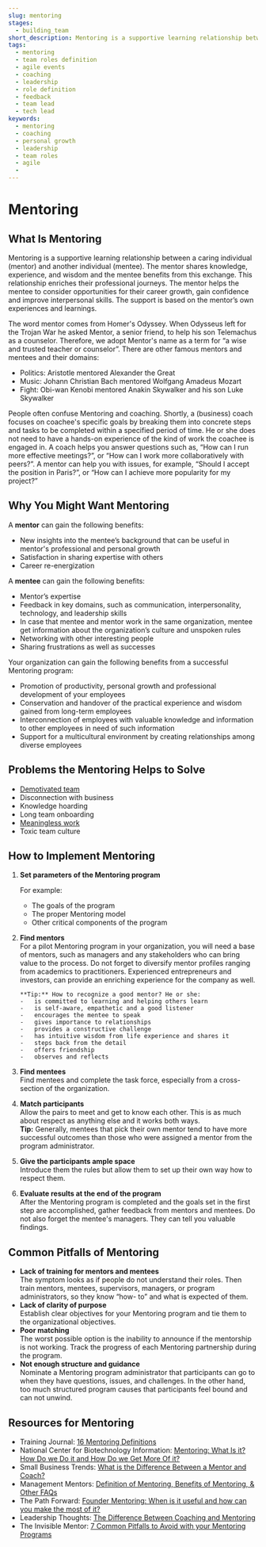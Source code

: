 ```yaml
---
slug: mentoring
stages:
  - building_team
short_description: Mentoring is a supportive learning relationship between a mentor who shares knowledge, experience, and wisdom and mentee who is ready and willing to benefit from this exchange, to enrich their professional journey.
tags:
  - mentoring
  - team roles definition
  - agile events
  - coaching
  - leadership
  - role definition
  - feedback
  - team lead
  - tech lead
keywords:
  - mentoring
  - coaching
  - personal growth
  - leadership
  - team roles
  - agile
  -
---
```


# Mentoring

## What Is Mentoring

Mentoring is a supportive learning relationship between a caring individual (mentor) and another individual (mentee). The mentor shares knowledge, experience, and wisdom and the mentee benefits from this exchange. This relationship enriches their professional journeys. The mentor helps the mentee to consider opportunities for their career growth, gain confidence and improve interpersonal skills. The support is based on the mentor’s own experiences and learnings.

The word mentor comes from Homer's Odyssey. When Odysseus left for the Trojan War he asked Mentor, a senior friend, to help his son Telemachus as a counselor. Therefore, we adopt Mentor's name as a term for “a wise and trusted teacher or counselor”. There are other famous mentors and mentees and their domains:

-   Politics: Aristotle mentored Alexander the Great
-   Music: Johann Christian Bach mentored Wolfgang Amadeus Mozart
-   Fight: Obi-wan Kenobi mentored Anakin Skywalker and his son Luke Skywalker

People often confuse Mentoring and coaching. Shortly, a (business) coach focuses on coachee's specific goals by breaking them into concrete steps and tasks to be completed within a specified period of time. He or she does not need to have a hands-on experience of the kind of work the coachee is engaged in. A coach helps you answer questions such as, “How can I run more effective meetings?”, or “How can I work more collaboratively with peers?”. A mentor can help you with issues, for example, “Should I accept the position in Paris?”, or “How can I achieve more popularity for my project?”

## Why You Might Want Mentoring

A **mentor** can gain the following benefits:

-   New insights into the mentee’s background that can be useful in mentor's professional and personal growth
-   Satisfaction in sharing expertise with others
-   Career re-energization

A **mentee** can gain the following benefits:

-   Mentor’s expertise
-   Feedback in key domains, such as communication, interpersonality, technology, and leadership skills
-   In case that mentee and mentor work in the same organization, mentee get information about the organization’s culture and unspoken rules
-   Networking with other interesting people
-   Sharing frustrations as well as successes

Your organization can gain the following benefits from a successful Mentoring program:

-   Promotion of productivity, personal growth and professional development of your employees
-   Conservation and handover of the practical experience and wisdom gained from long-term employees
-   Interconnection of employees with valuable knowledge and information to other employees in need of such information
-   Support for a multicultural environment by creating relationships among diverse employees

## Problems the Mentoring Helps to Solve

-   [Demotivated team](/problems/demotivated-team)
-   Disconnection with business
-   Knowledge hoarding
-   Long team onboarding
-   [Meaningless work](/problems/meaningless-work)
-   Toxic team culture

## How to Implement Mentoring

1.  **Set parameters of the Mentoring program**  

    For example:

    -   The goals of the program
    -   The proper Mentoring model
    -   Other critical components of the program  


2.  **Find mentors**  
        For a pilot Mentoring program in your organization, you will need a base of mentors, such as managers and any stakeholders who can bring value to the process. Do not forget to diversify mentor profiles ranging from academics to practitioners. Experienced entrepreneurs and investors, can provide an enriching experience for the company as well.

        **Tip:** How to recognize a good mentor? He or she:
        -   is committed to learning and helping others learn
        -   is self-aware, empathetic and a good listener
        -   encourages the mentee to speak
        -   gives importance to relationships
        -   provides a constructive challenge
        -   has intuitive wisdom from life experience and shares it
        -   steps back from the detail
        -   offers friendship
        -   observes and reflects

3.  **Find mentees**  
        Find mentees and complete the task force, especially from a cross-section of the organization.
4.  **Match participants**  
        Allow the pairs to meet and get to know each other. This is as much about respect as anything else and it works both ways.  
        **Tip:** Generally, mentees that pick their own mentor tend to have more successful outcomes than those who were assigned a mentor from the program administrator.
5.  **Give the participants ample space**  
        Introduce them the rules but allow them to set up their own way how to respect them.
6.  **Evaluate results at the end of the program**  
        After the Mentoring program is completed and the goals set in the first step are accomplished, gather feedback from mentors and mentees. Do not also forget the mentee's managers. They can tell you valuable findings.

## Common Pitfalls of Mentoring

-   **Lack of training for mentors and mentees**  
        The symptom looks as if people do not understand their roles. Then train mentors, mentees, supervisors, managers, or program administrators, so they know “how- to” and what is expected of them.
-   **Lack of clarity of purpose**  
        Establish clear objectives for your Mentoring program and tie them to the organizational objectives.
-   **Poor matching**  
        The worst possible option is the inability to announce if the mentorship is not working. Track the progress of each Mentoring partnership during the program.
-   **Not enough structure and guidance**  
        Nominate a Mentoring program administrator that participants can go to when they have questions, issues, and challenges. In the other hand, too much structured program causes that participants feel bound and can not unwind.

## Resources for Mentoring

-   Training Journal: [16 Mentoring Definitions](https://www.trainingjournal.com/blog/16-mentoring-definitions)
-   National Center for Biotechnology Information: [Mentoring: What Is it? How Do we Do it and How Do we Get More Of it?](https://www.ncbi.nlm.nih.gov/pmc/articles/PMC2875765/)
-   Small Business Trends: [What is the Difference Between a Mentor and Coach?](https://smallbiztrends.com/2016/02/difference-mentor-coach.html)
-   Management Mentors: [Definition of Mentoring, Benefits of Mentoring, & Other FAQs](https://www.management-mentors.com/resources/corporate-mentoring-programs-resources-faqs#Q10)
-   The Path Forward: [Founder Mentoring: When is it useful and how can you make the most of it?](https://thepathforward.io/founder-mentoring/)
-   Leadership Thoughts: [The Difference Between Coaching and Mentoring](https://www.leadershipthoughts.com/difference-between-coaching-and-mentoring/)
-   The Invisible Mentor: [7 Common Pitfalls to Avoid with your Mentoring Programs](https://theinvisiblementor.com/7-common-pitfalls-to-avoid-with-your-mentoring-programs/)

